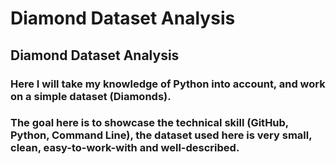 # Diamond Dataset Analysis

## Diamond Dataset Analysis 
### Here I will take my knowledge of Python into account, and work on a simple dataset (Diamonds).
### The goal here is to showcase the technical skill (GitHub, Python, Command Line), the dataset used here is very small, clean, easy-to-work-with and well-described.
